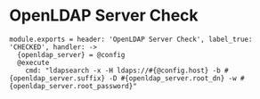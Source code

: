 
#  OpenLDAP Server Check

    module.exports = header: 'OpenLDAP Server Check', label_true: 'CHECKED', handler: ->
      {openldap_server} = @config
      @execute
        cmd: "ldapsearch -x -H ldaps://#{@config.host} -b #{openldap_server.suffix} -D #{openldap_server.root_dn} -w #{openldap_server.root_password}"
